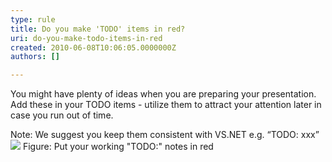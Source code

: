 ```yaml
---
type: rule
title: Do you make 'TODO' items in red?
uri: do-you-make-todo-items-in-red
created: 2010-06-08T10:06:05.0000000Z
authors: []

---
```



You might have plenty of ideas when you are preparing your presentation. Add these in your TODO items - utilize them to attract your attention later in case you run out of time.

Note: We suggest you keep them consistent with VS.NET e.g. “TODO: xxx”
![](/Communication/RulesToBetterPowerpointPresentations/PublishingImages/Todo.jpg) Figure: Put your working "TODO:" notes in red
